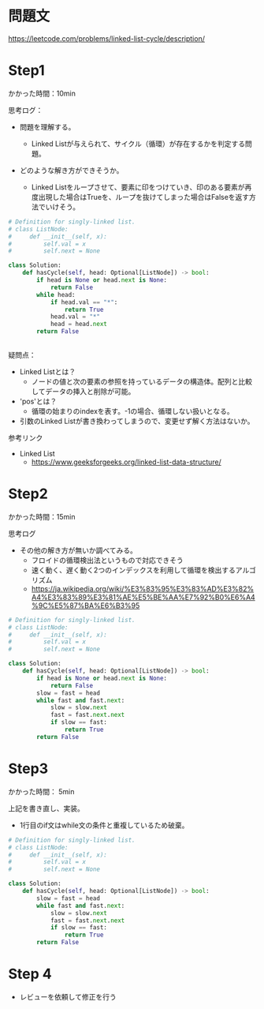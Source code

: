 # 問題文
https://leetcode.com/problems/linked-list-cycle/description/

# Step1

かかった時間：10min

思考ログ：
- 問題を理解する。
  - Linked Listが与えられて、サイクル（循環）が存在するかを判定する問題。

- どのような解き方ができそうか。
  - Linked Listをループさせて、要素に印をつけていき、印のある要素が再度出現した場合はTrueを、ループを抜けてしまった場合はFalseを返す方法でいけそう。

```python
# Definition for singly-linked list.
# class ListNode:
#     def __init__(self, x):
#         self.val = x
#         self.next = None

class Solution:
    def hasCycle(self, head: Optional[ListNode]) -> bool:
        if head is None or head.next is None:
            return False
        while head:
            if head.val == "*":
                return True
            head.val = "*"
            head = head.next
        return False
        
```
疑問点：
- Linked Listとは？
  - ノードの値と次の要素の参照を持っているデータの構造体。配列と比較してデータの挿入と削除が可能。
- 'pos'とは？
  - 循環の始まりのindexを表す。-1の場合、循環しない扱いとなる。
- 引数のLinked Listが書き換わってしまうので、変更せず解く方法はないか。
 
参考リンク
- Linked List
  - https://www.geeksforgeeks.org/linked-list-data-structure/
 
# Step2
かかった時間：15min

思考ログ
- その他の解き方が無いか調べてみる。
  - フロイドの循環検出法というもので対応できそう
  - 速く動く、遅く動く2つのインデックスを利用して循環を検出するアルゴリズム
  - https://ja.wikipedia.org/wiki/%E3%83%95%E3%83%AD%E3%82%A4%E3%83%89%E3%81%AE%E5%BE%AA%E7%92%B0%E6%A4%9C%E5%87%BA%E6%B3%95

```python
# Definition for singly-linked list.
# class ListNode:
#     def __init__(self, x):
#         self.val = x
#         self.next = None

class Solution:
    def hasCycle(self, head: Optional[ListNode]) -> bool:
        if head is None or head.next is None:
            return False
        slow = fast = head
        while fast and fast.next:
            slow = slow.next
            fast = fast.next.next
            if slow == fast:
                return True
        return False
```

# Step3
かかった時間： 5min

上記を書き直し、実装。

- 1行目のif文はwhile文の条件と重複しているため破棄。

```python
# Definition for singly-linked list.
# class ListNode:
#     def __init__(self, x):
#         self.val = x
#         self.next = None

class Solution:
    def hasCycle(self, head: Optional[ListNode]) -> bool:
        slow = fast = head
        while fast and fast.next:
            slow = slow.next
            fast = fast.next.next
            if slow == fast:
                return True
        return False
```

# Step 4 
- レビューを依頼して修正を行う

```python


```
